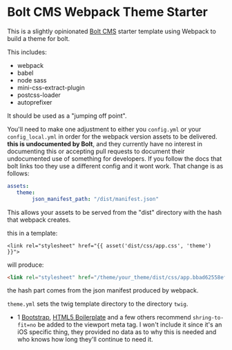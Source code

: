 # Bolt CMS Webpack Theme Starter
  
This is a slightly opinionated [Bolt CMS](https://bolt.cm/) starter template using Webpack to build a theme for bolt.  

This includes:  
- webpack
- babel
- node sass
- mini-css-extract-plugin
- postcss-loader
- autoprefixer

It should be used as a "jumping off point".  

You'll need to make one adjustment to either you ``config.yml`` or your ``config_local.yml`` in order for the webpack version assets to be delivered. **this is undocumented by Bolt**, and they currently have no interest in documenting this or accepting pull requests to document their undocumented use of something for developers. If you follow the docs that bolt links too they use a different config and it wont work. That change is as follows:  

```yaml  
assets:
   theme:
        json_manifest_path: "/dist/manifest.json"
```  

This allows your assets to be served from the "dist" directory with the hash that webpack creates.   

this in a template:  

```twig
<link rel="stylesheet" href="{{ asset('dist/css/app.css', 'theme') }}">
```  

will produce:  

```html
<link rel="stylesheet" href="/theme/your_theme/dist/css/app.bbad62558ef19da7e0ca.css">  

```
the hash part comes from the json manifest produced by webpack. 

``theme.yml`` sets the twig template directory to the directory ``twig``. 

- 1 [Bootstrap](https://getbootstrap.com/docs/4.0/getting-started/introduction/#responsive-meta-tag), [HTML5 Boilerplate](https://github.com/h5bp/html5-boilerplate/blob/269f72796fab92bb703520fdc0dca1cbcb7ecc92/src/index.html#L9)
    and a few others recommend ``shring-to-fit=no`` be added to the viewport meta tag. I won't include it since it's an iOS
    specific thing, they provided no data as to why this is needed and who knows how long they'll continue to need it.
